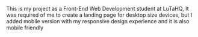 This is my project as a Front-End Web Development student at LuTaHQ,
It was required of me to create a landing page for desktop size devices, but I added mobile version with my responsive design experience and it is also mobile friendly